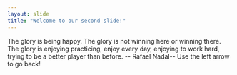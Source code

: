 ```yaml
---
layout: slide
title: "Welcome to our second slide!"
---
```

The glory is being happy. The glory is not winning here or winning there. The glory is enjoying practicing, enjoy every day, enjoying to work hard, trying to be a better player than before.
-- Rafael Nadal--
Use the left arrow to go back!